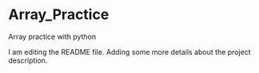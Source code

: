 # Array_Practice
Array practice with python 



I am editing the README file. Adding some more details about the project description.
